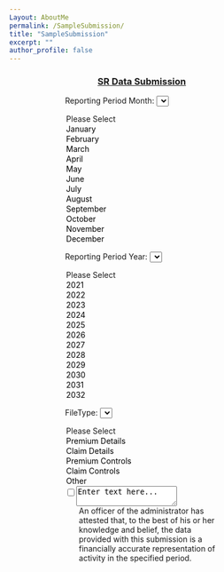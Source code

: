 ```yaml
---
Layout: AboutMe
permalink: /SampleSubmission/
title: "SampleSubmission"
excerpt: ""
author_profile: false
---
```


<head>
<style>
.myDiv {
  margin-left: 20%;
  margin-right: 25%;
  text-align: left;
}
</style>
</head>

<div class="myDiv">
<Center><H3><u> SR Data Submission </u></H3></Center>

<label for="ReportingMonth">Reporting Period Month:</label>
<select name="ReportingMonth" id="ReportingMonth">
  <option value="Please Select">Please Select</option>
  <option style = "color:black" value="January">January</option>
  <option style = "color:black" value="February">February</option>
  <option style = "color:black" value="March">March</option>
  <option style = "color:black" value="April">April</option>
  <option style = "color:black" value="May">May</option>
  <option style = "color:black" value="June">June</option>
  <option style = "color:black" value="July">July</option>
  <option style = "color:black" value="August">August</option>
  <option style = "color:black" value="September">September</option>
  <option style = "color:black" value="October">October</option>
  <option style = "color:black" value="November">November</option>
  <option style = "color:black" value="December">December</option>
</select>

<label for="ReportingYear">Reporting Period Year:</label>
<select name="ReportingYear" id="ReportingYear">
  <option value="Please Select">Please Select</option>
  <option style = "color:black" value="2021">2021</option>
  <option style = "color:black" value="2022">2022</option>
  <option style = "color:black" value="2023">2023</option>
  <option style = "color:black" value="2024">2024</option>
  <option style = "color:black" value="2025">2025</option>
  <option style = "color:black" value="2026">2026</option>
  <option style = "color:black" value="2027">2027</option>
  <option style = "color:black" value="2028">2028</option>
  <option style = "color:black" value="2029">2029</option>
  <option style = "color:black" value="2030">2030</option>
  <option style = "color:black" value="2031">2031</option>
  <option style = "color:black" value="2032">2032</option>
</select>

<label for="FileType">FileType:</label>
<select name="FileType" id="FileType">
  <option value="Please Select">Please Select</option>
  <option style = "color:black" value="Premium Details">Premium Details</option>
  <option style = "color:black" value="Claim Details">Claim Details</option>
  <option style = "color:black" value="Premium Controls">Premium Controls</option>
  <option style = "color:black" value="Claim Controls">Claim Controls</option>
  <option style = "color:black" value="Other">Other</option>
</select>

<textarea name="comment">Enter text here...</textarea>

<input id="attestcb" type="checkbox" style="float: left; margin-top: 5px;>">
<div style="margin-left: 25px;">
An officer of the administrator has attested that, to the best of his or her knowledge and belief, the data provided with this submission is a financially accurate representation of activity in the specified period.
</div>

</div>

